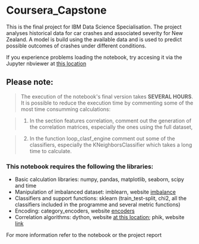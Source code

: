 # Coursera_Capstone
This is the final project for IBM Data Science Specialisation. The project analyses historical data for car crashes and associated severity for New Zealand. A model is build using the available data and is used to predict possible outcomes of crashes under different conditions.

If you experience problems loading the notebook, try accesing it via the Jupyter nbviewer at [this location](https://nbviewer.jupyter.org/github/CocuyFercho/Coursera_Capstone/blob/master/Capstone_project_crashes_final.ipynb)

## Please note:
> The execution of the notebook's final version takes **SEVERAL HOURS**. It is possible to reduce the execution time by commenting some of the most time consumming  calculations:
  
>  1) In the section features correlation, comment out the generation of the correlation matrices, especially the ones using the full dataset,
  
>  2) In the function loop_clasf_engine comment out some of the classifiers, especially the KNeighborsClassifier which takes a long time to calculate.


### This notebook requires the following the libraries:
- Basic calculation libraries: numpy, pandas, matplotlib, seaborn, scipy and time
- Manipulation of imbalanced dataset: imblearn, website [imbalance](https://imbalanced-learn.org/stable/)
- Classifiers and support functions: sklearn (train_test-split, chi2, all the classifiers included in the programme and several metric functions)
- Encoding: category_encoders, website [encoders](http://contrib.scikit-learn.org/category_encoders/index.html)
- Correlation algorithms: dython, website [at this location](http://shakedzy.xyz/dython/); phik, website [link](https://phik.readthedocs.io/en/latest/index.html)

For more information refer to the notebook or the project report
